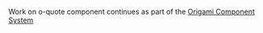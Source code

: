 Work on o-quote component continues as part of the [Origami Component System](https://github.com/Financial-Times/origami/tree/main/components/o-quote)
